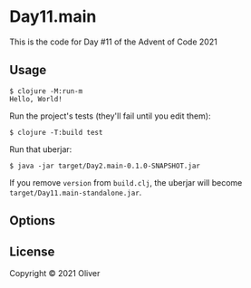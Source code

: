 # Day11.main

This is the code for Day #11 of the Advent of Code 2021

## Usage

    $ clojure -M:run-m
    Hello, World!

Run the project's tests (they'll fail until you edit them):

    $ clojure -T:build test

Run that uberjar:

    $ java -jar target/Day2.main-0.1.0-SNAPSHOT.jar

If you remove `version` from `build.clj`, the uberjar will become `target/Day11.main-standalone.jar`.

## Options

## License

Copyright © 2021 Oliver
